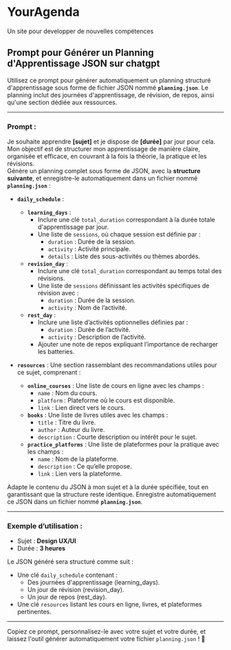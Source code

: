 # YourAgenda
Un site pour developper de nouvelles compétences

## Prompt pour Générer un Planning d'Apprentissage JSON sur chatgpt

Utilisez ce prompt pour générer automatiquement un planning structuré d'apprentissage sous forme de fichier JSON nommé **`planning.json`**. Le planning inclut des journées d'apprentissage, de révision, de repos, ainsi qu'une section dédiée aux ressources.

---

### **Prompt :**

Je souhaite apprendre **[sujet]** et je dispose de **[durée]** par jour pour cela. Mon objectif est de structurer mon apprentissage de manière claire, organisée et efficace, en couvrant à la fois la théorie, la pratique et les révisions.  
Génère un planning complet sous forme de JSON, avec la **structure suivante**, et enregistre-le automatiquement dans un fichier nommé **`planning.json`** :  

- **`daily_schedule`** :
  - **`learning_days`** :
    - Inclure une clé `total_duration` correspondant à la durée totale d'apprentissage par jour.
    - Une liste de `sessions`, où chaque session est définie par :
      - `duration` : Durée de la session.
      - `activity` : Activité principale.
      - `details` : Liste des sous-activités ou thèmes abordés.
  - **`revision_day`** :
    - Inclure une clé `total_duration` correspondant au temps total des révisions.
    - Une liste de `sessions` définissant les activités spécifiques de révision avec :
      - `duration` : Durée de la session.
      - `activity` : Nom de l’activité.
  - **`rest_day`** :
    - Inclure une liste d’activités optionnelles définies par :
      - `duration` : Durée de l’activité.
      - `activity` : Description de l’activité.
    - Ajouter une note de repos expliquant l’importance de recharger les batteries.

- **`resources`** : Une section rassemblant des recommandations utiles pour ce sujet, comprenant :
  - **`online_courses`** : Une liste de cours en ligne avec les champs :
    - `name` : Nom du cours.
    - `platform` : Plateforme où le cours est disponible.
    - `link` : Lien direct vers le cours.
  - **`books`** : Une liste de livres utiles avec les champs :
    - `title` : Titre du livre.
    - `author` : Auteur du livre.
    - `description` : Courte description ou intérêt pour le sujet.
  - **`practice_platforms`** : Une liste de plateformes pour la pratique avec les champs :
    - `name` : Nom de la plateforme.
    - `description` : Ce qu’elle propose.
    - `link` : Lien vers la plateforme.

Adapte le contenu du JSON à mon sujet et à la durée spécifiée, tout en garantissant que la structure reste identique. Enregistre automatiquement ce JSON dans un fichier nommé **`planning.json`**.

---

### **Exemple d’utilisation :**

- Sujet : **Design UX/UI**
- Durée : **3 heures**

Le JSON généré sera structuré comme suit :
- Une clé `daily_schedule` contenant :
  - Des journées d'apprentissage (learning_days).
  - Un jour de révision (revision_day).
  - Un jour de repos (rest_day).
- Une clé `resources` listant les cours en ligne, livres, et plateformes pertinentes.

---

Copiez ce prompt, personnalisez-le avec votre sujet et votre durée, et laissez l'outil générer automatiquement votre fichier `planning.json` ! 🚀
